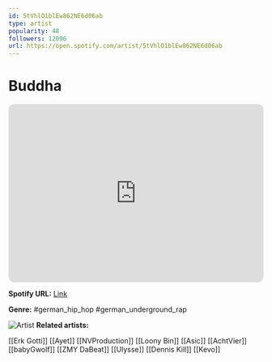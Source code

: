 ```yaml
---
id: 5tVhlO1blEw862NE6d06ab
type: artist
popularity: 48
followers: 12096
url: https://open.spotify.com/artist/5tVhlO1blEw862NE6d06ab
---
```

# Buddha

<iframe style="border-radius:12px" src="https://open.spotify.com/embed/artist/5tVhlO1blEw862NE6d06ab" width="100%" height="352" frameBorder="0" allowfullscreen="" allow="autoplay; clipboard-write; encrypted-media; fullscreen; picture-in-picture" loading="lazy"></iframe>

**Spotify URL:** [Link](https://open.spotify.com/artist/5tVhlO1blEw862NE6d06ab)

**Genre:**  #german_hip_hop #german_underground_rap

![Artist](https://i.scdn.co/image/ab6761610000e5eb2b3e3881ebe702ef7e4aca94)
**Related artists:**

[[Erk Gotti]]
[[Ayet]]
[[NVProduction]]
[[Loony Bin]]
[[Asic]]
[[AchtVier]]
[[babyGwolf]]
[[ZMY DaBeat]]
[[Ulysse]]
[[Dennis Kill]]
[[Kevo]]
